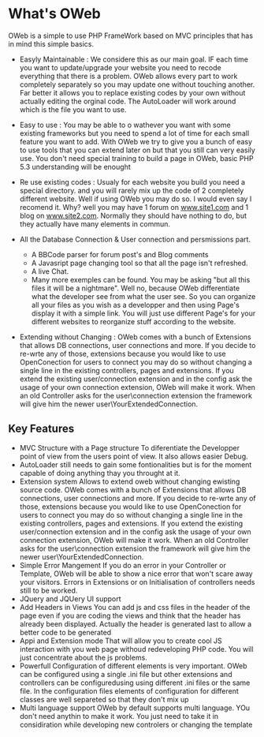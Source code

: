 What's OWeb
====
OWeb is a simple to use PHP FrameWork based on MVC principles that has in mind this simple basics.

* Easyly Maintainable : We considere this as our main goal. IF each time you want to update/upgrade your website you need to recode everything that there is a problem. OWeb allows every part to work completely separately so you may update one without touching another. Far better it allows you to replace existing codes by your own without actually editing the orginal code. The AutoLoader will work around which is the file you want to use.
* Easy to use : You may be able to o wathever you want with some existing frameworks but you need to spend a lot of time for each small feature you want to add. With OWeb we try to give you a bunch of easy to use tools that you can extend later on but that you still can very easily use. You don't need special training to build a page in OWeb, basic PHP 5.3 understanding will be enought
* Re use existing codes : Usualy for each website you build you need a special directory. and you will rarely mix up the code of 2 completely different website. Well if using OWeb you may do so. I would even say I recomend it. Why? well you may have 1 forum on www.site1.com and 1 blog on www.site2.com. Normally they should have nothing to do, but they actually have many elements in commun.
* All the Database Connection & User connection and persmissions part.

    * A BBCode parser for forum post's and Blog comments
    * A Javasript page changing tool so that all the page isn't refreshed.
    * A live Chat.
    * Many more exemples can be found. You may be asking "but all this files it will be a nightmare". Well no, because OWeb differentiate what the developer see from what the user see. So you can organize all your files as you wish as a developper and then using Page's display it with a simple link. You will just use different Page's for your different websites to reorganize stuff according to the website.
* Extending without Changing : OWeb comes with a bunch of Extensions that allows DB connections, user connections and more. If you decide to re-wrte any of those, extensions because you would like to use OpenConection for users to connect you may do so without changing a single line in the existing controllers, pages and extensions. If you extend the existing user/connection extension and in the config ask the usage of your own connection extension, OWeb will make it work. When an old Controller asks for the user\connection extension the framework will give him the newer user\YourExtendedConnection.

## Key Features
* MVC Structure with a Page structure To diferentiate the Developper point of view from the users point of view. It also allows easier Debug.
* AutoLoader still needs to gain some fontionalities but is for the moment capable of doing anything thay you throught at it.
* Extension system Allows to extend oweb without changing ewisting source code. OWeb comes with a bunch of Extensions that allows DB connections, user connections and more. If you decide to re-wrte any of those, extensions because you would like to use OpenConection for users to connect you may do so without changing a single line in the existing controllers, pages and extensions. If you extend the existing user/connection extension and in the config ask the usage of your own connection extension, OWeb will make it work. When an old Controller asks for the user\connection extension the framework will give him the newer user\YourExtendedConnection.
* Simple Error Mangement If you do an error in your Controller or Template, OWeb will be able to show a nice error that won't scare away your visitors. Errors in Extensions or on Initialisation of controllers needs still to be worked.
* JQuery and JQUery UI support
* Add Headers in Views You can add js and css files in the header of the page even if you are coding the views and think that the header has already been displayed. Actually the header is generated last to allow a better code to be generated
* Appi and Extension mode That will allow you to create cool JS interaction with you web page withoud redeveloping PHP code. You will just concentrate about the js problems.
* Powerfull Configuration of different elements is very important. OWeb can be configured using a single .ini file but other extensions and controllers can be configuredusing using different .ini files or the same file. In the configuration files elements of configuration for different classes are well separeted so that they don't mix up
* Multi language support OWeb by default supports multi language. YOu don't need anythin to make it work. You just need to take it in considiration while developing new controlers or changing the template
